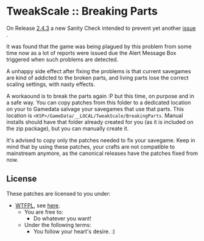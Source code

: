 # TweakScale :: Breaking Parts

On Release [2.4.3](https://forum.kerbalspaceprogram.com/index.php?/topic/179030-14-tweakscale-under-lisias-management-2430-2019-0608/page/16/&tab=comments#comment-3614866) a new Sanity Check intended to prevent yet another [issue](https://github.com/net-lisias-ksp/TweakScale/issues/34) .

It was found that the game was being plagued by this problem from some time now as a lot of reports were issued due the Alert Message Box triggered when such problems are detected.

A unhappy side effect after fixing the problems is that current savegames are kind of addicted to the broken parts, and living parts lose the correct scaling settings, with nasty effects.

A workaound is to break the parts again :P but this time, on purpose and in a safe way. You can copy patches from this folder to a dedicated location on your  to Gamedata salvage your savegames that use that parts. This location is `<KSP>/GameData/__LOCAL/TweakScale/BreakingParts`. Manual installs should have that folder already created for you (as it is included on the zip package), but you can manually create it.

It's advised to copy only the patches needed to fix your savegame. Keep in mind that by using these patches, your crafts are not compatible to mainstream anymore, as the canonical releases have the patches fixed from now.

## License

These patches are licensed to you under:

* [WTFPL](http://www.wtfpl.net), see [here](../LICENSE).
	+ You are free to:
		- Do whatever you want!
	+ Under the following terms:
		- You follow your heart's desire. :)
